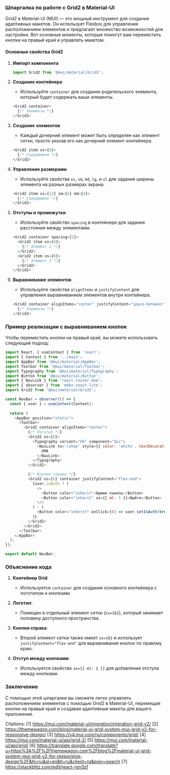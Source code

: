 ### Шпаргалка по работе с Grid2 в Material-UI

Grid2 в Material-UI (MUI) — это мощный инструмент для создания адаптивных макетов. Он использует Flexbox для управления расположением элементов и предлагает множество возможностей для настройки. Вот основные моменты, которые помогут вам переместить кнопки на правый край и управлять макетом.

#### Основные свойства Grid2

1. **Импорт компонента**
   ```javascript
   import Grid2 from '@mui/material/Grid2';
   ```

2. **Создание контейнера**
   - Используйте `container` для создания родительского элемента, который будет содержать ваши элементы.
   ```javascript
   <Grid2 container>
     {/* Элементы */}
   </Grid2>
   ```

3. **Создание элементов**
   - Каждый дочерний элемент может быть определен как элемент сетки, просто указав его как дочерний элемент контейнера.
   ```javascript
   <Grid2 item xs={6}>
     {/* Содержимое */}
   </Grid2>
   ```

4. **Управление размерами**
   - Используйте свойства `xs`, `sm`, `md`, `lg`, и `xl` для задания ширины элемента на разных размерах экрана.
   ```javascript
   <Grid2 item xs={12} sm={6} md={4}>
     {/* Содержимое */}
   </Grid2>
   ```

5. **Отступы и промежутки**
   - Используйте свойство `spacing` в контейнере для задания расстояния между элементами.
   ```javascript
   <Grid2 container spacing={2}>
     <Grid2 item xs={6}>
       {/* Элемент 1 */}
     </Grid2>
     <Grid2 item xs={6}>
       {/* Элемент 2 */}
     </Grid2>
   </Grid2>
   ```

6. **Выравнивание элементов**
   - Используйте свойства `alignItems` и `justifyContent` для управления выравниванием элементов внутри контейнера.
   ```javascript
   <Grid2 container alignItems="center" justifyContent="space-between">
     {/* Элементы */}
   </Grid2>
   ```

### Пример реализации с выравниванием кнопок

Чтобы переместить кнопки на правый край, вы можете использовать следующий подход:

```javascript
import React, { useContext } from 'react';
import { Context } from '../main';
import AppBar from '@mui/material/AppBar';
import Toolbar from '@mui/material/Toolbar';
import Typography from '@mui/material/Typography';
import Button from '@mui/material/Button';
import { NavLink } from 'react-router-dom';
import { observer } from 'mobx-react-lite';
import Grid2 from '@mui/material/Grid2';

const NavBar = observer(() => {
  const { user } = useContext(Context);
  
  return (
    <AppBar position="static">
      <Toolbar>
        <Grid2 container alignItems="center">
          {/* Логотип */}
          <Grid2 xs={6}>
            <Typography variant="h6" component="div">
              <NavLink to='/shop' style={{ color: 'white', textDecoration: 'none' }}>
                UMA
              </NavLink>
            </Typography>
          </Grid2>

          {/* Кнопки справа */}
          <Grid2 xs={6} container justifyContent="flex-end">
            {user.isAuth ? (
              <>
                <Button color="inherit">Админ панель</Button>
                <Button color="inherit" sx={{ ml: 1 }}>Выйти</Button>
              </>
            ) : (
              <Button color="inherit" onClick={() => user.setIsAuth(true)}>Авторизация</Button>
            )}
          </Grid2>
        </Grid2>
      </Toolbar>
    </AppBar>
  );
});

export default NavBar;
```

### Объяснение кода

1. **Контейнер Grid**:
   - Используется `container` для создания основного контейнера с логотипом и кнопками.

2. **Логотип**:
   - Помещен в отдельный элемент сетки (`xs={6}`), который занимает половину доступного пространства.

3. **Кнопки справа**:
   - Второй элемент сетки также имеет `xs={6}` и использует `justifyContent="flex-end"` для выравнивания кнопок по правому краю.

4. **Отступ между кнопками**:
   - Используется свойство `sx={{ ml: 1 }}` для добавления отступа между кнопками.

### Заключение

С помощью этой шпаргалки вы сможете легко управлять расположением элементов с помощью Grid2 в Material-UI, перемещая кнопки на правый край и создавая адаптивные макеты для вашего приложения.

Citations:
[1] https://mui.com/material-ui/migration/migration-grid-v2/
[2] https://themewagon.com/blog/material-ui-grid-system-mui-grid-v2-for-responsive-design/
[3] https://v4.mui.com/ru/components/grid/
[4] https://mui.com/material-ui/api/grid-2/
[5] https://mui.com/material-ui/api/grid/
[6] https://translate.google.com/translate?u=https%3A%2F%2Fthemewagon.com%2Fblog%2Fmaterial-ui-grid-system-mui-grid-v2-for-responsive-design%2F&hl=ru&sl=en&tl=ru&client=rq&prev=search
[7] https://stackblitz.com/edit/react-rgn3zf